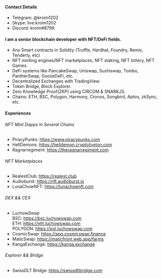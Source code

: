 #### **Contact Details**
- Telegram: @kroim1202
- Skype: live:kroim1202
- Discord: kroim#8799
#### I am a senior blockchain developer with NFT/DeFi fields.
- Any Smart contracts in Solidity (Truffle, Hardhat, Foundry, Remix, Tenderly, etc)
- NFT minting engines/NFT marketplaces, NFT staking, NFT lottery, NFT Games.
- DeFi systems like PancakeSwap, Uniswap, Sushiswap, Tombo, PantherSwap, GooseDeFi, etc.
- Decentralized Exchanges with TradingView.
- Token Bridge, Block Explorer.
- Zero Knowledge Proof(ZKP) using CIRCOM & SNARKJS.
- Chains: ETH, BSC, Polygon, Harmony, Cronos, Songbird, Aptos, zkSync, etc.

#### Experiences
###### NFT Mint Dapps In Several Chains  
- PiracyPunks: https://www.piracypunks.com
- HellDemons: https://helldemon.cryptoliveton.com
- Ragnarregiment: https://theragnarregiment.com
###### NFT Marketplaces
- RealestClub: https://realest.club
- Audioburst: https://nft.audioburst.io
- LunaChowNFT: https://lunachownft.com
###### DEX && CEX
- LuchowSwap   
    BSC: https://bsc.luchowswap.com      
    ETH: https://eth.luchowswap.com    
    POLYGON: https://pol.luchowswap.com    
- CosmicSwap: https://app.cosmicswap.finance
- MaticSwap: https://maticfront.web.app/farms
- KangaExchange: https://kanga.exchange
###### Explorer && Bridge
- SwissDLT Bridge: https://swissdltbridge.com
